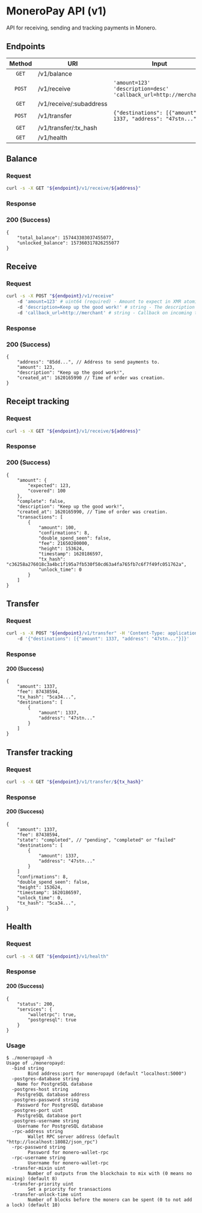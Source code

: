 # MoneroPay API (v1)
API for receiving, sending and tracking payments in Monero.
## Endpoints
| Method | URI                     | Input                                                           |
| :----: | ----------------------- | --------------------------------------------------------------- |
| `GET`  | /v1/balance             |                                                                 |
| `POST` | /v1/receive             | `'amount=123' 'description=desc' 'callback_url=http://merchant'` |
| `GET`  | /v1/receive/:subaddress |                                                                 |
| `POST` | /v1/transfer            | `{"destinations": [{"amount": 1337, "address": "47stn..."}]}`   |
| `GET`  | /v1/transfer/:tx_hash   |                                                                 |
| `GET`  | /v1/health              |                                                                 |

## Balance
### Request
```sh
curl -s -X GET "${endpoint}/v1/receive/${address}"
```
### Response
### 200 (Success)
```jsonc
{
	"total_balance": 157443303037455077,
	"unlocked_balance": 157360317826255077
}
```
## Receive
### Request
```sh
curl -s -X POST "${endpoint}/v1/receive"
	-d 'amount=123' # uint64 (required) - Amount to expect in XMR atomic units.
	-d 'description=Keep up the good work!' # string - The description for the order.
	-d 'callback_url=http://merchant' # string - Callback on incoming transfers.
```
### Response
### 200 (Success)
```jsonc
{
	"address": "85dd...", // Address to send payments to.
	"amount": 123,
	"description": "Keep up the good work!",
	"created_at": 1620165990 // Time of order was creation.
}
```

## Receipt tracking
### Request
```sh
curl -s -X GET "${endpoint}/v1/receive/${address}"
```
### Response
### 200 (Success)
```jsonc
{
	"amount": {
		"expected": 123,
		"covered": 100
	},
	"complete": false,
	"description": "Keep up the good work!",
	"created_at": 1620165990, // Time of order was creation.
	"transactions": [
		{
			"amount": 100,
			"confirmations": 8,
			"double_spend_seen": false,
			"fee": 21650200000,
			"height": 153624,
			"timestamp": 1620186597,
			"tx_hash": "c36258a276018c3a4bc1f195a7fb530f50cd63a4fa765fb7c6f7f49fc051762a",
			"unlock_time": 0
		}
	]
}
```

## Transfer
### Request
```sh
curl -s -X POST "${endpoint}/v1/transfer" -H 'Content-Type: application/json'
	-d '{"destinations": [{"amount": 1337, "address": "47stn..."}]}'
```
### Response
#### 200 (Success)
```jsonc
{
	"amount": 1337,
	"fee": 87438594,
	"tx_hash": "5ca34...",
	"destinations": [
		{
			"amount": 1337,
			"address": "47stn..."
		}
	]
}
```

## Transfer tracking
### Request
```sh
curl -s -X GET "${endpoint}/v1/transfer/${tx_hash}"
```
### Response
#### 200 (Success)
```jsonc
{
	"amount": 1337,
	"fee": 87438594,
	"state": "completed", // "pending", "completed" or "failed"
	"destinations": [
		{
			"amount": 1337,
			"address": "47stn..."
		}
	]
	"confirmations": 8,
	"double_spend_seen": false,
	"height": 153624,
	"timestamp": 1620186597,
	"unlock_time": 0,
	"tx_hash": "5ca34...",
}
```

## Health
### Request
```sh
curl -s -X GET "${endpoint}/v1/health"
```
### Response
#### 200 (Success)
```jsonc
{
	"status": 200,
	"services": {
		"walletrpc": true,
		"postgresql": true
	}
}
```

### Usage
```
$ ./moneropayd -h
Usage of ./moneropayd:
  -bind string
        Bind address:port for moneropayd (default "localhost:5000")
  -postgres-database string
  	Name for PostgreSQL database
  -postgres-host string
  	PostgreSQL database address
  -postgres-password string
  	Password for PostgreSQL database
  -postgres-port uint
  	PostgreSQL database port
  -postgres-username string
  	Username for PostgreSQL database
  -rpc-address string
        Wallet RPC server address (default "http://localhost:18082/json_rpc")
  -rpc-password string
        Password for monero-wallet-rpc
  -rpc-username string
        Username for monero-wallet-rpc
  -transfer-mixin uint
        Number of outputs from the blockchain to mix with (0 means no mixing) (default 8)
  -transfer-priority uint
        Set a priority for transactions
  -transfer-unlock-time uint
        Number of blocks before the monero can be spent (0 to not add a lock) (default 10)
```

